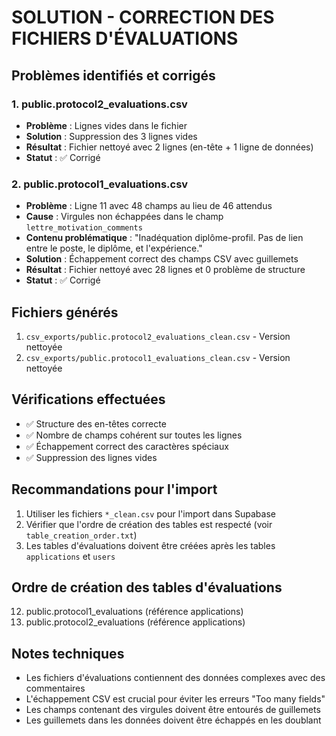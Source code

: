# SOLUTION - CORRECTION DES FICHIERS D'ÉVALUATIONS

## Problèmes identifiés et corrigés

### 1. public.protocol2_evaluations.csv
- **Problème** : Lignes vides dans le fichier
- **Solution** : Suppression des 3 lignes vides
- **Résultat** : Fichier nettoyé avec 2 lignes (en-tête + 1 ligne de données)
- **Statut** : ✅ Corrigé

### 2. public.protocol1_evaluations.csv
- **Problème** : Ligne 11 avec 48 champs au lieu de 46 attendus
- **Cause** : Virgules non échappées dans le champ `lettre_motivation_comments`
- **Contenu problématique** : "Inadéquation diplôme-profil. Pas de lien entre le poste, le diplôme, et l'expérience."
- **Solution** : Échappement correct des champs CSV avec guillemets
- **Résultat** : Fichier nettoyé avec 28 lignes et 0 problème de structure
- **Statut** : ✅ Corrigé

## Fichiers générés

1. `csv_exports/public.protocol2_evaluations_clean.csv` - Version nettoyée
2. `csv_exports/public.protocol1_evaluations_clean.csv` - Version nettoyée

## Vérifications effectuées

- ✅ Structure des en-têtes correcte
- ✅ Nombre de champs cohérent sur toutes les lignes
- ✅ Échappement correct des caractères spéciaux
- ✅ Suppression des lignes vides

## Recommandations pour l'import

1. Utiliser les fichiers `*_clean.csv` pour l'import dans Supabase
2. Vérifier que l'ordre de création des tables est respecté (voir `table_creation_order.txt`)
3. Les tables d'évaluations doivent être créées après les tables `applications` et `users`

## Ordre de création des tables d'évaluations

12. public.protocol1_evaluations (référence applications)
13. public.protocol2_evaluations (référence applications)

## Notes techniques

- Les fichiers d'évaluations contiennent des données complexes avec des commentaires
- L'échappement CSV est crucial pour éviter les erreurs "Too many fields"
- Les champs contenant des virgules doivent être entourés de guillemets
- Les guillemets dans les données doivent être échappés en les doublant
